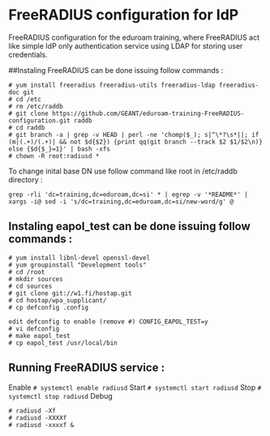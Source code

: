 # FreeRADIUS configuration for IdP
FreeRADIUS configuration for the eduroam training, where FreeRADIUS act like simple IdP only authentication service using LDAP for storing user credentials. 

##Instaling FreeRADIUS can be done issuing follow commands : 
```
# yum install freeradius freeradius-utils freeradius-ldap freeradius-doc git
# cd /etc
# rm /etc/raddb
# git clone https://github.com/GEANT/eduroam-training-FreeRADIUS-configuration.git raddb
# cd raddb
# git branch -a | grep -v HEAD | perl -ne 'chomp($_); s|^\*?\s*||; if (m|(.+)/(.+)| && not $d{$2}) {print qq(git branch --track $2 $1/$2\n)} else {$d{$_}=1}' | bash -xfs
# chown -R root:radiusd *	 
```
To change inital base DN use follow command like root in /etc/raddb directory :

`grep -rli 'dc=training,dc=eduroam,dc=si' * | egrep -v '*README*' | xargs -i@ sed -i 's/dc=training,dc=eduroam,dc=si/new-word/g' @`

## Instaling eapol_test can be done issuing follow commands : 
```
# yum install libnl-devel openssl-devel
# yum groupinstall "Development tools"
# cd /root
# mkdir sources
# cd sources
# git clone git://w1.fi/hostap.git
# cd hostap/wpa_supplicant/
# cp defconfig .config

edit defconfig to enable (remove #) CONFIG_EAPOL_TEST=y  
# vi defconfig
# make eapol_test
# cp eapol_test /usr/local/bin
```

## Running FreeRADIUS service :
Enable `# systemctl enable radiusd`
Start `# systemctl start radiusd`
Stop `# systemctl stop radiusd`
Debug
```
# radiusd -Xf
# radiusd -XXXXf
# radiusd -xxxxf &
``` 
